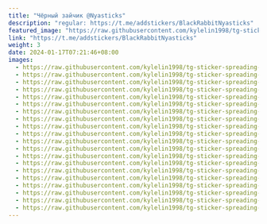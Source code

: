 ```yaml
---
title: "Чёрный зайчик @Nyasticks"
description: "regular: https://t.me/addstickers/BlackRabbitNyasticks"
featured_image: "https://raw.githubusercontent.com/kylelin1998/tg-sticker-spreading-worldwide-images/main/img/9324c063-a492-4e49-852d-cfe427328e7a.jpg"
link: "https://t.me/addstickers/BlackRabbitNyasticks"
weight: 3
date: 2024-01-17T07:21:46+08:00
images:
  - https://raw.githubusercontent.com/kylelin1998/tg-sticker-spreading-worldwide-images/main/img/9324c063-a492-4e49-852d-cfe427328e7a.jpg
  - https://raw.githubusercontent.com/kylelin1998/tg-sticker-spreading-worldwide-images/main/img/c9881756-1f2f-449e-ac85-15eb9ef1891d.jpg
  - https://raw.githubusercontent.com/kylelin1998/tg-sticker-spreading-worldwide-images/main/img/11fe1f20-cc94-4c02-8277-b8a14b5b2082.jpg
  - https://raw.githubusercontent.com/kylelin1998/tg-sticker-spreading-worldwide-images/main/img/0c9f5236-7646-41de-b4e3-833c01623ac9.jpg
  - https://raw.githubusercontent.com/kylelin1998/tg-sticker-spreading-worldwide-images/main/img/65fe4336-de29-403f-99fc-8fdb9df1f7f1.jpg
  - https://raw.githubusercontent.com/kylelin1998/tg-sticker-spreading-worldwide-images/main/img/2b91cbb9-b9c9-42fd-b073-f1060cfbde76.jpg
  - https://raw.githubusercontent.com/kylelin1998/tg-sticker-spreading-worldwide-images/main/img/d30861cb-cf47-4930-9b50-a4bd7d87a4ef.jpg
  - https://raw.githubusercontent.com/kylelin1998/tg-sticker-spreading-worldwide-images/main/img/f79ecbb8-cdd7-424d-af2d-0162283ec549.jpg
  - https://raw.githubusercontent.com/kylelin1998/tg-sticker-spreading-worldwide-images/main/img/3e978b09-e57c-482e-bbc6-12fa913f522c.jpg
  - https://raw.githubusercontent.com/kylelin1998/tg-sticker-spreading-worldwide-images/main/img/93c0b9da-85a8-489e-b5c7-b3209a778922.jpg
  - https://raw.githubusercontent.com/kylelin1998/tg-sticker-spreading-worldwide-images/main/img/d750ecbe-857a-42ca-9be8-ffb13f97bea0.jpg
  - https://raw.githubusercontent.com/kylelin1998/tg-sticker-spreading-worldwide-images/main/img/815c982c-b0bb-4e94-92df-86fdd078b518.jpg
  - https://raw.githubusercontent.com/kylelin1998/tg-sticker-spreading-worldwide-images/main/img/64824143-71a1-4fcd-9a34-4d4d9a8a690c.jpg
  - https://raw.githubusercontent.com/kylelin1998/tg-sticker-spreading-worldwide-images/main/img/3ec8ed20-2a6b-4ca0-b012-e4ac8de5e228.jpg
  - https://raw.githubusercontent.com/kylelin1998/tg-sticker-spreading-worldwide-images/main/img/1e36921b-00d4-4faf-8119-ca3313a07c8a.jpg
  - https://raw.githubusercontent.com/kylelin1998/tg-sticker-spreading-worldwide-images/main/img/f671ba1e-61c0-45a1-9a5c-53a1e3852e90.jpg
  - https://raw.githubusercontent.com/kylelin1998/tg-sticker-spreading-worldwide-images/main/img/decd3be0-f08e-480d-8c2e-f6aae8714c56.jpg
  - https://raw.githubusercontent.com/kylelin1998/tg-sticker-spreading-worldwide-images/main/img/c773fe32-a1ff-4a3d-8d92-b259135b23e8.jpg
  - https://raw.githubusercontent.com/kylelin1998/tg-sticker-spreading-worldwide-images/main/img/40a897be-bcc0-4092-b0fe-853eb1069128.jpg
  - https://raw.githubusercontent.com/kylelin1998/tg-sticker-spreading-worldwide-images/main/img/3f671871-f03d-403b-9687-23cd070d4d31.jpg
---
```


